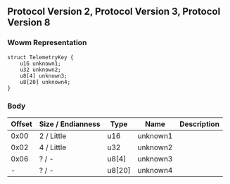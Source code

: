 ## Protocol Version 2, Protocol Version 3, Protocol Version 8

### Wowm Representation
```rust,ignore
struct TelemetryKey {
    u16 unknown1;
    u32 unknown2;
    u8[4] unknown3;
    u8[20] unknown4;
}
```
### Body
| Offset | Size / Endianness | Type | Name | Description |
| ------ | ----------------- | ---- | ---- | ----------- |
| 0x00 | 2 / Little | u16 | unknown1 |  |
| 0x02 | 4 / Little | u32 | unknown2 |  |
| 0x06 | ? / - | u8[4] | unknown3 |  |
| - | ? / - | u8[20] | unknown4 |  |
